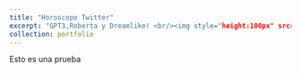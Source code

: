```yaml
---
title: "Horoscopo Twitter"
excerpt: "GPT3,Roberta y Dreamlike! <br/><img style="height:100px" src='/images/horoscopo_portada.jpg'>"
collection: portfolio
---
```


Esto es una prueba